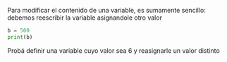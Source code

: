 Para modificar el contenido de una variable, es sumamente sencillo: debemos reescribir la variable asignandole otro valor

``` python
b = 500
print(b)
```
Probá definir una variable cuyo valor sea 6 y reasignarle un valor distinto 